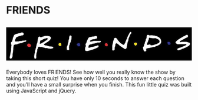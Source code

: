 # FRIENDS

![Friends Logo](Photos/fLmAxoy-friends-tv-show-wallpapers5.jpg)
----

Everybody loves FRIENDS! See how well you really know the show by taking this short quiz! 
You have only 10 seconds to answer each question and you’ll have a small surprise when you finish. 
This fun little quiz was built using JavaScript and jQuery.






